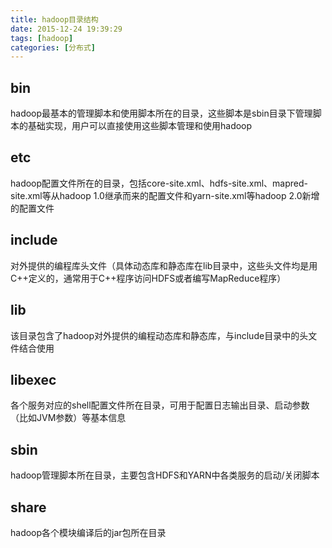 ```yaml
---
title: hadoop目录结构
date: 2015-12-24 19:39:29
tags: [hadoop]
categories: [分布式]
---
```

## **bin**
hadoop最基本的管理脚本和使用脚本所在的目录，这些脚本是sbin目录下管理脚本的基础实现，用户可以直接使用这些脚本管理和使用hadoop
## **etc**
hadoop配置文件所在的目录，包括core-site.xml、hdfs-site.xml、mapred-site.xml等从hadoop 1.0继承而来的配置文件和yarn-site.xml等hadoop 2.0新增的配置文件
## **include**
对外提供的编程库头文件（具体动态库和静态库在lib目录中，这些头文件均是用C++定义的，通常用于C++程序访问HDFS或者编写MapReduce程序）
<!--more-->
## **lib**
该目录包含了hadoop对外提供的编程动态库和静态库，与include目录中的头文件结合使用
## **libexec**
各个服务对应的shell配置文件所在目录，可用于配置日志输出目录、启动参数（比如JVM参数）等基本信息
## **sbin**
hadoop管理脚本所在目录，主要包含HDFS和YARN中各类服务的启动/关闭脚本
## **share**
hadoop各个模块编译后的jar包所在目录
